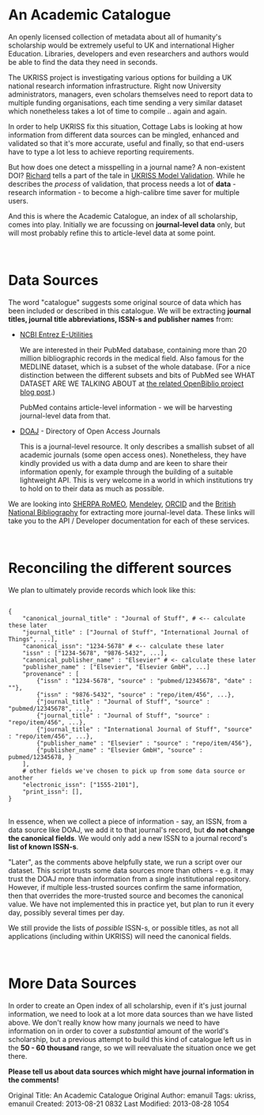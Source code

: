 <a id="An-Academic-Catalogue">&nbsp;</a>
<h1>An Academic Catalogue</h1>
An openly licensed collection of metadata about all of humanity's scholarship would be extremely useful to UK and international Higher Education. Libraries, developers and even researchers and authors would be able to find the data they need in seconds.

The UKRISS project is investigating various options for building a UK national research information infrastructure. Right now University administrators, managers, even scholars themselves need to report data to multiple funding organisations, each time sending a very similar dataset which nonetheless takes a lot of time to compile .. again and again.

In order to help UKRISS fix this situation, Cottage Labs is looking at how information from different data sources can be mingled, enhanced and validated so that it's more accurate, useful and finally, so that end-users have to type a lot less to achieve reporting requirements.

But how does one detect a misspelling in a journal name? A non-existent DOI? <a href="/people/richard">Richard</a> tells a part of the tale in <a href="http://www.cottagelabs.com/news/ukriss-model-validation">UKRISS Model Validation</a>. While he describes the <em>process</em> of validation, that process needs a lot of <strong>data</strong> - research information - to become a high-calibre time saver for multiple users.

And this is where the Academic Catalogue, an index of all scholarship, comes into play. Initially we are focussing on <strong>journal-level data</strong> only, but will most probably refine this to article-level data at some point.

<a id="Data-Sources">&nbsp;</a>
<h1>Data Sources</h1>
The word "catalogue" suggests some original source of data which has been included or described in this catalogue. We will be extracting <strong>journal titles, journal title abbreviations, ISSN-s and publisher names</strong> from:


<ul>
<li><a href="http://www.ncbi.nlm.nih.gov/books/NBK25497/#_chapter2_The_Nine_Eutilities_in_Brief_">NCBI Entrez E-Utilities</a></li>
<p>We are interested in their PubMed database, containing more than 20 million bibliographic records in the medical field. Also famous for the MEDLINE dataset, which is a subset of the whole database. (For a nice distinction between the different subsets and bits of PubMed see WHAT DATASET ARE WE TALKING ABOUT at <a href="http://openbiblio.net/2011/05/03/getting-open-bibliographic-data-from-pmc/">the related OpenBiblio project blog post</a>.)</p>
<p>PubMed contains article-level information - we will be harvesting journal-level data from that.</p>
<li><a href="http://www.doaj.org/">DOAJ</a> - Directory of Open Access Journals</li>
<p>This is a journal-level resource. It only describes a smallish subset of all academic journals (some open access ones). Nonetheless, they have kindly provided us with a data dump and are keen to share their information openly, for example through the building of a suitable lightweight API. This is very welcome in a world in which institutions try to hold on to their data as much as possible.</p>
</ul>

<p>We are looking into <a href="http://www.sherpa.ac.uk/romeo/apimanual.php">SHERPA RoMEO</a>, <a href="http://dev.mendeley.com/">Mendeley</a>, <a href="http://support.orcid.org/knowledgebase/articles/116874-orcid-api-guide">ORCID</a> and the <a href="http://datahub.io/dataset/bluk-bnb">British National Bibliography</a> for extracting more journal-level data. These links will take you to the API / Developer documentation for each of these services.</p>


<a id="Reconciling-the-different-sources">&nbsp;</a>
<h1>Reconciling the different sources</h1>
<p>We plan to ultimately provide records which look like this:</p>
<pre>
<code>
{
    "canonical_journal_title" : "Journal of Stuff", # <-- calculate these later
    "journal_title" : ["Journal of Stuff", "International Journal of Things", ...],
    "canonical_issn": "1234-5678" # <-- calculate these later
    "issn" : ["1234-5678", "9876-5432", ...],
    "canonical_publisher_name" : "Elsevier" # <- calculate these later
    "publisher_name" : ["Elsevier", "Elsevier GmbH", ...]
    "provenance" : [
        {"issn" : "1234-5678", "source" : "pubmed/12345678", "date" : "<yesterday>"},
        {"issn" : "9876-5432", "source" : "repo/item/456", ...},
        {"journal_title" : "Journal of Stuff", "source" : "pubmed/12345678", ...},
        {"journal_title" : "Journal of Stuff", "source" : "repo/item/456", ...},
        {"journal_title" : "International Journal of Stuff", "source" : "repo/item/456", ...},
        {"publisher_name" : "Elsevier" : "source" : "repo/item/456"},
        {"publisher_name" : "Elsevier GmbH", "source" : pubmed/12345678, }
    ],
    # other fields we've chosen to pick up from some data source or another
    "electronic_issn": ["1555-2101"], 
    "print_issn": [], 
}
</code>
</pre>

<p>In essence, when we collect a piece of information - say, an ISSN, from a data source like DOAJ, we add it to that journal's record, but <strong>do not change the canonical fields</strong>. We would only add a new ISSN to a journal record's <strong>list of known ISSN-s</strong>.</p>

<p>"Later", as the comments above helpfully state, we run a script over our dataset. This script trusts some data sources more than others - e.g. it may trust the DOAJ more than information from a single institutional repository. However, if multiple less-trusted sources confirm the same information, then that overrides the more-trusted source and becomes the canonical value. We have not implemented this in practice yet, but plan to run it every day, possibly several times per day.</p>

<p>We still provide the lists of <em>possible</em> ISSN-s, or possible titles, as not all applications (including within UKRISS) will need the canonical fields.</p>

<a id="More-Data-Sources">&nbsp;</a>
<h1>More Data Sources</h1>
<p>In order to  create an Open index of all scholarship, even if it's just journal  information, we need to look at a lot more data sources than we have  listed above. We don't  really know how many journals we need to have information on in order  to cover a <em>substantial</em> amount of the world's  scholarship, but a previous attempt to build this kind of catalogue left  us in the <strong>50 - 60 thousand</strong> range, so we  will reevaluate the situation once we get there.</p>

<p><strong>Please tell us about data sources which might have journal information in the comments!</strong></p>



Original Title: An Academic Catalogue
Original Author: emanuil
Tags: ukriss, emanuil
Created: 2013-08-21 0832
Last Modified: 2013-08-28 1054
